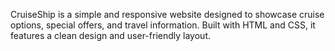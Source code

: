 CruiseShip is a simple and responsive website designed to showcase cruise options, special offers, and travel information. Built with HTML and CSS, it features a clean design and user-friendly layout.

